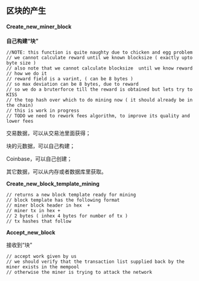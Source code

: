 ## 区块的产生

#### Create\_new\_miner\_block

**自己构建“块”**

```
//NOTE: this function is quite naughty due to chicken and egg problem
// we cannot calculate reward until we known blocksize ( exactly upto byte size )
// also note that we cannot calculate blocksize  until we know reward
// how we do it
// reward field is a varint, ( can be 8 bytes )
// so max deviation can be 8 bytes, due to reward
// so we do a bruterforce till the reward is obtained but lets try to KISS
// the top hash over which to do mining now ( it should already be in the chain)
// this is work in progress
// TODO we need to rework fees algorithm, to improve its quality and lower fees
```

交易数据，可以从交易池里面获得；

块的元数据，可以自己构建；

Coinbase，可以自己创建；

其它数据，可以从内存或者数据库里获取。

**Create\_new\_block\_template\_mining**

```
// returns a new block template ready for mining
// block template has the following format
// miner block header in hex  +
// miner tx in hex +
// 2 bytes ( inhex 4 bytes for number of tx )
// tx hashes that follow
```

**Accept\_new\_block**

接收到“块”

```
// accept work given by us
// we should verify that the transaction list supplied back by the miner exists in the mempool
// otherwise the miner is trying to attack the network
```



